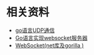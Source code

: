 # 相关资料

- [go语言UDP通信](https://www.jianshu.com/p/c08e5053c4d4)
- [Go语言实现websocket服务器](https://zhuanlan.zhihu.com/p/329991604)
- [WebSocket(net库及gorilla )](https://www.mianshigee.com/tutorial/echo-v3-zh/cookbook-websocket.md)